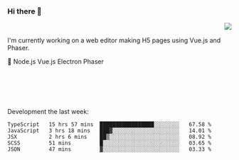 ### Hi there 👋

<img align="right" src="https://github-readme-stats.vercel.app/api?username=jasonpanggo"/>

<br>
<p align="left">
I'm currently working on a web editor making H5 pages using Vue.js and Phaser.
</p>
<p align="left">
📖 Node.js Vue.js Electron Phaser
</p>
<br>
<br>
<br>
<br>

Development the last week:
<!--START_SECTION:waka-->
```text
TypeScript   15 hrs 57 mins  █████████████████░░░░░░░░   67.58 % 
JavaScript   3 hrs 18 mins   ███▓░░░░░░░░░░░░░░░░░░░░░   14.01 % 
JSX          2 hrs 6 mins    ██▒░░░░░░░░░░░░░░░░░░░░░░   08.92 % 
SCSS         51 mins         █░░░░░░░░░░░░░░░░░░░░░░░░   03.65 % 
JSON         47 mins         ▓░░░░░░░░░░░░░░░░░░░░░░░░   03.33 % 
```
<!--END_SECTION:waka-->

<!--
**JASONPANGGO/jasonpanggo** is a ✨ _special_ ✨ repository because its `README.md` (this file) appears on your GitHub profile.

Here are some ideas to get you started:

- 🔭 I’m currently working on ...
- 🌱 I’m currently learning ...
- 👯 I’m looking to collaborate on ...
- 🤔 I’m looking for help with ...
- 💬 Ask me about ...
- 📫 How to reach me: ...
- 😄 Pronouns: ...
- ⚡ Fun fact: ...
-->
